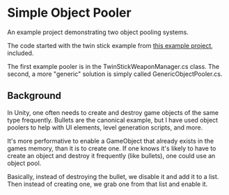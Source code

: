 # Simple Object Pooler
An example project demonstrating two object pooling systems. 

The code started with the twin stick example from [this example project](https://github.com/hunterdyar/UnitySimpleCharacterControllers), included.

The first example pooler is in the TwinStickWeaponManager.cs class.
The second, a more "generic" solution is simply called GenericObjectPooler.cs.

## Background
In Unity, one often needs to create and destroy game objects of the same type frequently. Bullets are the canonical example, but I have used object poolers to help with UI elements, level generation scripts, and more.

It's more performative to enable a GameObject that already exists in the games memory, than it is to create one. If one knows it's likely to have to create an object and destroy it frequently (like bullets), one could use an object pool.

Basically, instead of destroying the bullet, we disable it and add it to a list. Then instead of creating one, we grab one from that list and enable it. 
